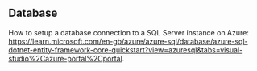 ## Database
How to setup a database connection to a SQL Server instance on Azure: https://learn.microsoft.com/en-gb/azure/azure-sql/database/azure-sql-dotnet-entity-framework-core-quickstart?view=azuresql&tabs=visual-studio%2Cazure-portal%2Cportal.